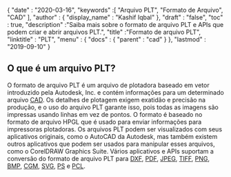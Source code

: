 {
  "date" : "2020-03-16",
  "keywords" :[ "Arquivo PLT", "Formato de Arquivo", "CAD" ],
  "author" : {
    "display_name" : "Kashif Iqbal"
},
  "draft" : "false",
  "toc" : true,
  "description" :"Saiba mais sobre o formato de arquivo PLT e APIs que podem criar e abrir arquivos PLT.",
  "title" :"Formato de arquivo PLT",
  "linktitle" : "PLT",
  "menu" : {
    "docs" : {
      "parent" : "cad"
}
},
  "lastmod" : "2019-09-10"
}

## O que é um arquivo PLT?

O formato de arquivo PLT é um arquivo de plotadora baseado em vetor introduzido pela Autodesk, Inc. e contém informações para um determinado arquivo [CAD](/pt/cad/). Os detalhes de plotagem exigem exatidão e precisão na produção, e o uso do arquivo PLT garante isso, pois todas as imagens são impressas usando linhas em vez de pontos. O formato é baseado no formato de arquivo HPGL que é usado para enviar informações para impressoras plotadoras. Os arquivos PLT podem ser visualizados com seus aplicativos originais, como o AutoCAD da Autodesk, mas também existem outros aplicativos que podem ser usados para manipular esses arquivos, como o CorelDRAW Graphics Suite. Vários aplicativos e APIs suportam a conversão do formato de arquivo PLT para [DXF](/pt/cad/dxf/), [PDF](/pt/pdf/), [JPEG](/pt/image/jpeg/), [TIFF](/pt/image/tiff/), [PNG](/pt/image/png/), [BMP](/pt/image/bmp/), [CGM](/pt/page-description-language/cgm/), [SVG](/pt/page-description-language/svg/), [PS](/pt/page-description-language/ps/) e [PCL](/pt/page-description-language/pcl/).

